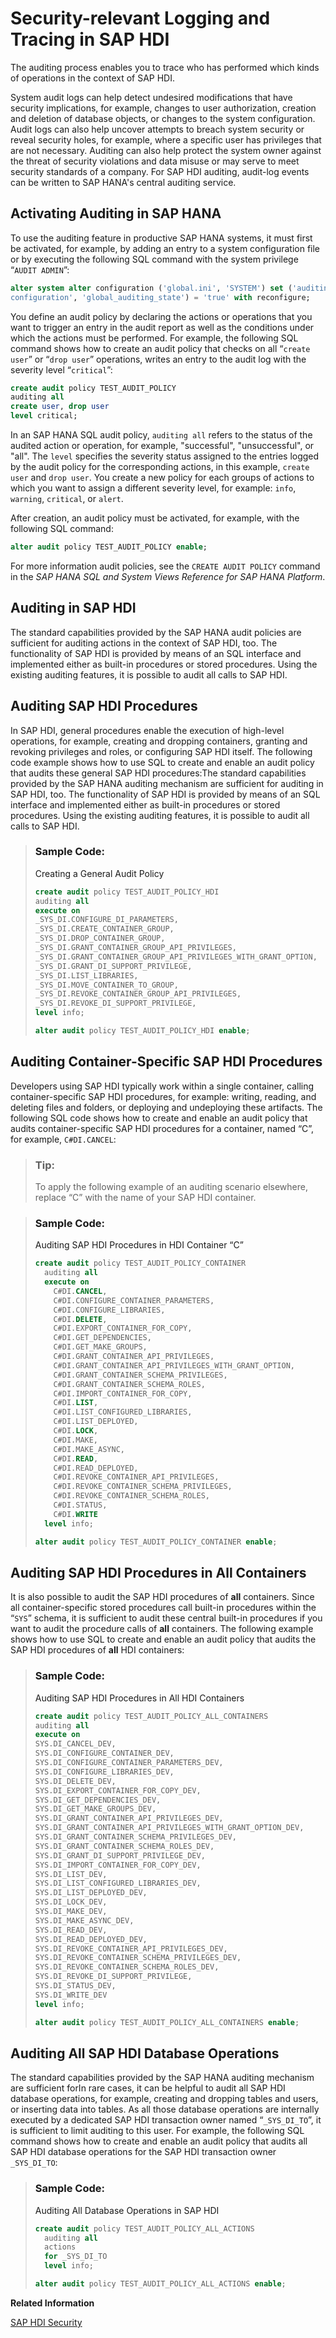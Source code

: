 <!-- loio0bd8fc152db14c798c16b82acf2024ae -->

# Security-relevant Logging and Tracing in SAP HDI

The auditing process enables you to trace who has performed which kinds of operations in the context of SAP HDI.

System audit logs can help detect undesired modifications that have security implications, for example, changes to user authorization, creation and deletion of database objects, or changes to the system configuration. Audit logs can also help uncover attempts to breach system security or reveal security holes, for example, where a specific user has privileges that are not necessary. Auditing can also help protect the system owner against the threat of security violations and data misuse or may serve to meet security standards of a company. For SAP HDI auditing, audit-log events can be written to SAP HANA's central auditing service.



<a name="loio0bd8fc152db14c798c16b82acf2024ae__section_sct_2t4_4gb"/>

## Activating Auditing in SAP HANA

To use the auditing feature in productive SAP HANA systems, it must first be activated, for example, by adding an entry to a system configuration file or by executing the following SQL command with the system privilege “`AUDIT ADMIN`”:

```sql
alter system alter configuration ('global.ini', 'SYSTEM') set ('auditing 
configuration', 'global_auditing_state') = 'true' with reconfigure;
```

You define an audit policy by declaring the actions or operations that you want to trigger an entry in the audit report as well as the conditions under which the actions must be performed. For example, the following SQL command shows how to create an audit policy that checks on all “`create user`” or “`drop user`” operations, writes an entry to the audit log with the severity level “`critical`”:

```sql
create audit policy TEST_AUDIT_POLICY
auditing all     
create user, drop user
level critical;
```

In an SAP HANA SQL audit policy, `auditing all` refers to the status of the audited action or operation, for example, "successful", "unsuccessful", or "all". The `level` specifies the severity status assigned to the entries logged by the audit policy for the corresponding actions, in this example, `create user` and `drop user`. You create a new policy for each groups of actions to which you want to assign a different severity level, for example: `info`, `warning`, `critical`, or `alert`.

After creation, an audit policy must be activated, for example, with the following SQL command:

```sql
alter audit policy TEST_AUDIT_POLICY enable;
```

For more information audit policies, see the `CREATE AUDIT POLICY` command in the *SAP HANA SQL and System Views Reference for SAP HANA Platform*.



<a name="loio0bd8fc152db14c798c16b82acf2024ae__section_ccq_kmg_4gb"/>

## Auditing in SAP HDI

The standard capabilities provided by the SAP HANA audit policies are sufficient for auditing actions in the context of SAP HDI, too. The functionality of SAP HDI is provided by means of an SQL interface and implemented either as built-in procedures or stored procedures. Using the existing auditing features, it is possible to audit all calls to SAP HDI.



<a name="loio0bd8fc152db14c798c16b82acf2024ae__section_dfs_vmg_4gb"/>

## Auditing SAP HDI Procedures

In SAP HDI, general procedures enable the execution of high-level operations, for example, creating and dropping containers, granting and revoking privileges and roles, or configuring SAP HDI itself. The following code example shows how to use SQL to create and enable an audit policy that audits these general SAP HDI procedures:The standard capabilities provided by the SAP HANA auditing mechanism are sufficient for auditing in SAP HDI, too. The functionality of SAP HDI is provided by means of an SQL interface and implemented either as built-in procedures or stored procedures. Using the existing auditing features, it is possible to audit all calls to SAP HDI.

> ### Sample Code:  
> Creating a General Audit Policy
> 
> ```sql
> create audit policy TEST_AUDIT_POLICY_HDI
> auditing all
> execute on
> _SYS_DI.CONFIGURE_DI_PARAMETERS,
> _SYS_DI.CREATE_CONTAINER_GROUP,
> _SYS_DI.DROP_CONTAINER_GROUP,
> _SYS_DI.GRANT_CONTAINER_GROUP_API_PRIVILEGES,
> _SYS_DI.GRANT_CONTAINER_GROUP_API_PRIVILEGES_WITH_GRANT_OPTION,
> _SYS_DI.GRANT_DI_SUPPORT_PRIVILEGE,
> _SYS_DI.LIST_LIBRARIES,
> _SYS_DI.MOVE_CONTAINER_TO_GROUP,
> _SYS_DI.REVOKE_CONTAINER_GROUP_API_PRIVILEGES,
> _SYS_DI.REVOKE_DI_SUPPORT_PRIVILEGE,
> level info;
> 
> alter audit policy TEST_AUDIT_POLICY_HDI enable;
> ```



<a name="loio0bd8fc152db14c798c16b82acf2024ae__section_rnq_sng_4gb"/>

## Auditing Container-Specific SAP HDI Procedures

Developers using SAP HDI typically work within a single container, calling container-specific SAP HDI procedures, for example: writing, reading, and deleting files and folders, or deploying and undeploying these artifacts. The following SQL code shows how to create and enable an audit policy that audits container-specific SAP HDI procedures for a container, named “C”, for example, `C#DI.CANCEL`:

> ### Tip:  
> To apply the following example of an auditing scenario elsewhere, replace “C” with the name of your SAP HDI container.

> ### Sample Code:  
> Auditing SAP HDI Procedures in HDI Container “C”
> 
> ```sql
> create audit policy TEST_AUDIT_POLICY_CONTAINER
>   auditing all 
>   execute on  
>     C#DI.CANCEL,
>     C#DI.CONFIGURE_CONTAINER_PARAMETERS, 
>     C#DI.CONFIGURE_LIBRARIES, 
>     C#DI.DELETE, 
>     C#DI.EXPORT_CONTAINER_FOR_COPY, 
>     C#DI.GET_DEPENDENCIES, 
>     C#DI.GET_MAKE_GROUPS, 
>     C#DI.GRANT_CONTAINER_API_PRIVILEGES, 
>     C#DI.GRANT_CONTAINER_API_PRIVILEGES_WITH_GRANT_OPTION,
>     C#DI.GRANT_CONTAINER_SCHEMA_PRIVILEGES, 
>     C#DI.GRANT_CONTAINER_SCHEMA_ROLES, 
>     C#DI.IMPORT_CONTAINER_FOR_COPY, 
>     C#DI.LIST, 
>     C#DI.LIST_CONFIGURED_LIBRARIES, 
>     C#DI.LIST_DEPLOYED, 
>     C#DI.LOCK, 
>     C#DI.MAKE, 
>     C#DI.MAKE_ASYNC, 
>     C#DI.READ, 
>     C#DI.READ_DEPLOYED, 
>     C#DI.REVOKE_CONTAINER_API_PRIVILEGES,
>     C#DI.REVOKE_CONTAINER_SCHEMA_PRIVILEGES, 
>     C#DI.REVOKE_CONTAINER_SCHEMA_ROLES,
>     C#DI.STATUS, 
>     C#DI.WRITE 
>   level info; 
> 
> alter audit policy TEST_AUDIT_POLICY_CONTAINER enable; 
> ```



<a name="loio0bd8fc152db14c798c16b82acf2024ae__section_jrj_x4g_4gb"/>

## Auditing SAP HDI Procedures in All Containers

It is also possible to audit the SAP HDI procedures of **all** containers. Since all container-specific stored procedures call built-in procedures within the “`SYS`” schema, it is sufficient to audit these central built-in procedures if you want to audit the procedure calls of **all** containers. The following example shows how to use SQL to create and enable an audit policy that audits the SAP HDI procedures of **all** HDI containers:

> ### Sample Code:  
> Auditing SAP HDI Procedures in All HDI Containers
> 
> ```sql
> create audit policy TEST_AUDIT_POLICY_ALL_CONTAINERS
> auditing all
> execute on
> SYS.DI_CANCEL_DEV,
> SYS.DI_CONFIGURE_CONTAINER_DEV,
> SYS.DI_CONFIGURE_CONTAINER_PARAMETERS_DEV,
> SYS.DI_CONFIGURE_LIBRARIES_DEV,
> SYS.DI_DELETE_DEV,
> SYS.DI_EXPORT_CONTAINER_FOR_COPY_DEV,
> SYS.DI_GET_DEPENDENCIES_DEV,
> SYS.DI_GET_MAKE_GROUPS_DEV,
> SYS.DI_GRANT_CONTAINER_API_PRIVILEGES_DEV,
> SYS.DI_GRANT_CONTAINER_API_PRIVILEGES_WITH_GRANT_OPTION_DEV,
> SYS.DI_GRANT_CONTAINER_SCHEMA_PRIVILEGES_DEV,
> SYS.DI_GRANT_CONTAINER_SCHEMA_ROLES_DEV,
> SYS.DI_GRANT_DI_SUPPORT_PRIVILEGE_DEV,
> SYS.DI_IMPORT_CONTAINER_FOR_COPY_DEV,
> SYS.DI_LIST_DEV,
> SYS.DI_LIST_CONFIGURED_LIBRARIES_DEV,
> SYS.DI_LIST_DEPLOYED_DEV,
> SYS.DI_LOCK_DEV,
> SYS.DI_MAKE_DEV,
> SYS.DI_MAKE_ASYNC_DEV,
> SYS.DI_READ_DEV,
> SYS.DI_READ_DEPLOYED_DEV,
> SYS.DI_REVOKE_CONTAINER_API_PRIVILEGES_DEV,
> SYS.DI_REVOKE_CONTAINER_SCHEMA_PRIVILEGES_DEV,
> SYS.DI_REVOKE_CONTAINER_SCHEMA_ROLES_DEV,
> SYS.DI_REVOKE_DI_SUPPORT_PRIVILEGE,
> SYS.DI_STATUS_DEV,
> SYS.DI_WRITE_DEV
> level info;
> 
> alter audit policy TEST_AUDIT_POLICY_ALL_CONTAINERS enable;
> ```



<a name="loio0bd8fc152db14c798c16b82acf2024ae__section_xll_lqg_4gb"/>

## Auditing All SAP HDI Database Operations

The standard capabilities provided by the SAP HANA auditing mechanism are sufficient forIn rare cases, it can be helpful to audit all SAP HDI database operations, for example, creating and dropping tables and users, or inserting data into tables. As all those database operations are internally executed by a dedicated SAP HDI transaction owner named “`_SYS_DI_TO`”, it is sufficient to limit auditing to this user. For example, the following SQL command shows how to create and enable an audit policy that audits all SAP HDI database operations for the SAP HDI transaction owner `_SYS_DI_TO`:

> ### Sample Code:  
> Auditing All Database Operations in SAP HDI
> 
> ```sql
> create audit policy TEST_AUDIT_POLICY_ALL_ACTIONS
>   auditing all 
>   actions                
>   for _SYS_DI_TO         
>   level info; 
> 
> alter audit policy TEST_AUDIT_POLICY_ALL_ACTIONS enable;
> ```

**Related Information**  


[SAP HDI Security](sap-hdi-security-d9e5051.md "An overview of the tools used to configure and ensure security in the SAP HANA Deployment Infrastructure (HDI).")

